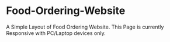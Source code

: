 # Food-Ordering-Website
A Simple Layout of Food Ordering Website.
This Page is currently Responsive with PC/Laptop devices only.
